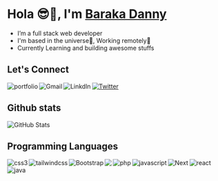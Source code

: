 # Hola 😎👋, I'm [Baraka Danny](https://github.com/barakadanny)

- I’m a full stack web developer
- I'm based in the universe🌌, Working remotely🤗
- Currently Learning and building awesome stuffs 

## Let's Connect
[<img align="left" alt="portfolio" src="https://img.shields.io/badge/Portfolio-%23000000.svg?style=for-the-badge&logo=firefox&logoColor=#FF7139" />](https://github.com/barakadanny)

[<img align="left" alt="Gmail" src="https://img.shields.io/badge/Gmail-D14836?style=for-the-badge&logo=gmail&logoColor=white" />](mailto:barakadan421@gmail.com)

[<img align="left" alt="Linkdln" src="https://img.shields.io/badge/linkedin-%230077B5.svg?style=for-the-badge&logo=linkedin&logoColor=white" />](https://www.linkedin.com/in/danny-baraka-589156169/)

[<img align="" alt="Twitter" src="https://img.shields.io/badge/Twitter-%231DA1F2.svg?style=for-the-badge&logo=Twitter&logoColor=white" />](https://twitter.com/Barakadanny2)

## Github stats
![GitHub Stats](https://github-readme-stats.vercel.app/api?username=barakadanny&theme=radical)

## Programming Languages
<img align="left" alt="css3" src="https://img.shields.io/badge/css3-%231572B6.svg?style=for-the-badge&logo=css3&logoColor=white" />
<img align="left" alt="tailwindcss" src="https://img.shields.io/badge/tailwindcss-%2338B2AC.svg?style=for-the-badge&logo=tailwind-css&logoColor=white" />
<img align="left" alt="Bootstrap" src="https://img.shields.io/badge/bootstrap-%23563D7C.svg?style=for-the-badge&logo=bootstrap&logoColor=white" />
<img align="left" alt"Laravel" src="https://img.shields.io/badge/laravel-%23FF2D20.svg?style=for-the-badge&logo=laravel&logoColor=white" />
<img align="left" alt="php" src="https://img.shields.io/badge/php-%23777BB4.svg?style=for-the-badge&logo=php&logoColor=white" />
<img align="left" alt="javascript" src="https://img.shields.io/badge/javascript-%23323330.svg?style=for-the-badge&logo=javascript&logoColor=%23F7DF1E" />
<img align="" alt="react" src="https://img.shields.io/badge/react-%2320232a.svg?style=for-the-badge&logo=react&logoColor=%2361DAFB" />
<img align="left" alt="Next" src="https://img.shields.io/badge/Next-black?style=for-the-badge&logo=next.js&logoColor=white" />
<img align="" alt="java" src="https://img.shields.io/badge/java-%23ED8B00.svg?style=for-the-badge&logo=java&logoColor=white" />


